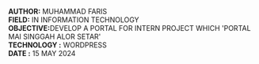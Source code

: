 <b>AUTHOR:</b> MUHAMMAD FARIS<br><b>FIELD:</b> IN INFORMATION TECHNOLOGY<br><b>OBJECTIVE:</b>DEVELOP A PORTAL FOR  INTERN PROJECT WHICH 'PORTAL MAI SINGGAH ALOR SETAR'<br><b>TECHNOLOGY :</b> WORDPRESS<br><b>DATE :</b> 15 MAY 2024
